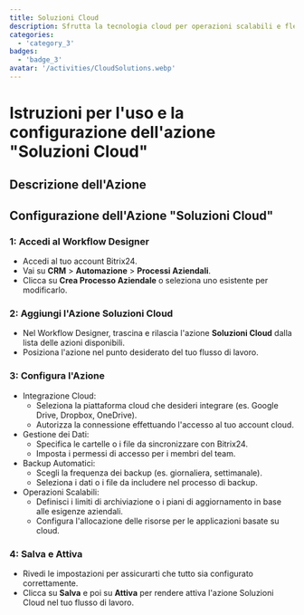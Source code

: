 ```yaml
---
title: Soluzioni Cloud
description: Sfrutta la tecnologia cloud per operazioni scalabili e flessibili.
categories: 
  - 'category_3'
badges: 
  - 'badge_3'
avatar: '/activities/CloudSolutions.webp'
---
```

# Istruzioni per l'uso e la configurazione dell'azione "Soluzioni Cloud"

## Descrizione dell'Azione

## **Configurazione dell'Azione "Soluzioni Cloud"**

### 1: Accedi al Workflow Designer
- Accedi al tuo account Bitrix24.
- Vai su **CRM** > **Automazione** > **Processi Aziendali**.
- Clicca su **Crea Processo Aziendale** o seleziona uno esistente per modificarlo.

### 2: Aggiungi l'Azione Soluzioni Cloud
- Nel Workflow Designer, trascina e rilascia l'azione **Soluzioni Cloud** dalla lista delle azioni disponibili.
- Posiziona l'azione nel punto desiderato del tuo flusso di lavoro.

### 3: Configura l'Azione
- Integrazione Cloud:
  - Seleziona la piattaforma cloud che desideri integrare (es. Google Drive, Dropbox, OneDrive).
  - Autorizza la connessione effettuando l'accesso al tuo account cloud.
- Gestione dei Dati:
  - Specifica le cartelle o i file da sincronizzare con Bitrix24.
  - Imposta i permessi di accesso per i membri del team.
- Backup Automatici:
  - Scegli la frequenza dei backup (es. giornaliera, settimanale).
  - Seleziona i dati o i file da includere nel processo di backup.
- Operazioni Scalabili:
  - Definisci i limiti di archiviazione o i piani di aggiornamento in base alle esigenze aziendali.
  - Configura l'allocazione delle risorse per le applicazioni basate su cloud.

### 4: Salva e Attiva
- Rivedi le impostazioni per assicurarti che tutto sia configurato correttamente.
- Clicca su **Salva** e poi su **Attiva** per rendere attiva l'azione Soluzioni Cloud nel tuo flusso di lavoro.